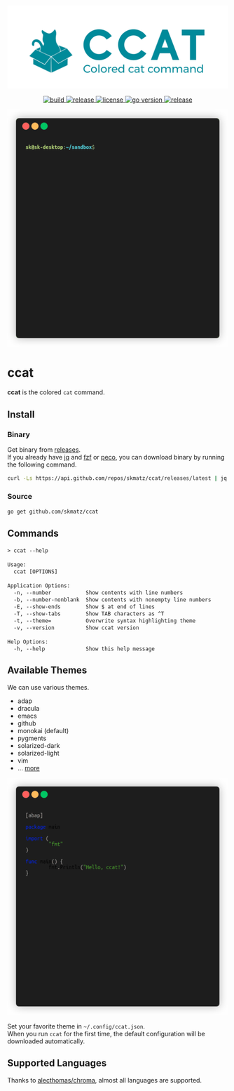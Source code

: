 <p align="center">
  <a href="https://github.com/skmatz/ccat">
    <img src="./assets/images/banner.png" width="1000" alt="banner" />
  </a>
</p>

<p align="center">
  <a href="https://github.com/skmatz/ccat/actions?query=workflow%3Abuild">
    <img
      src="https://github.com/skmatz/ccat/workflows/build/badge.svg"
      alt="build"
    />
  </a>
  <a href="https://github.com/skmatz/ccat/actions?query=workflow%3Arelease">
    <img
      src="https://github.com/skmatz/ccat/workflows/release/badge.svg"
      alt="release"
    />
  </a>
  <a href="./LICENSE">
    <img
      src="https://img.shields.io/github/license/skmatz/ccat"
      alt="license"
    />
  </a>
  <a href="./go.mod">
    <img
      src="https://img.shields.io/github/go-mod/go-version/skmatz/ccat"
      alt="go version"
    />
  </a>
  <a href="https://github.com/skmatz/ccat/releases/latest">
    <img
      src="https://img.shields.io/github/v/release/skmatz/ccat"
      alt="release"
    />
  </a>
</p>

<p align="center">
  <img src="./assets/images/demo.gif" width="640" alt="demo" />
</p>

# ccat

**ccat** is the colored `cat` command.

## Install

### Binary

Get binary from [releases](https://github.com/skmatz/ccat/releases).  
If you already have [jq](https://github.com/stedolan/jq) and [fzf](https://github.com/junegunn/fzf) or [peco](https://github.com/peco/peco), you can download binary by running the following command.

```sh
curl -Ls https://api.github.com/repos/skmatz/ccat/releases/latest | jq -r ".assets[].browser_download_url" | fzf | wget -i -
```

### Source

```sh
go get github.com/skmatz/ccat
```

## Commands

```console
> ccat --help

Usage:
  ccat [OPTIONS]

Application Options:
  -n, --number           Show contents with line numbers
  -b, --number-nonblank  Show contents with nonempty line numbers
  -E, --show-ends        Show $ at end of lines
  -T, --show-tabs        Show TAB characters as ^T
  -t, --theme=           Overwrite syntax highlighting theme
  -v, --version          Show ccat version

Help Options:
  -h, --help             Show this help message
```

## Available Themes

We can use various themes.

- adap
- dracula
- emacs
- github
- monokai (default)
- pygments
- solarized-dark
- solarized-light
- vim
- ... [more](https://github.com/alecthomas/chroma/tree/master/styles)

<p align="center">
  <img src="./assets/images/themes.gif" width="640" alt="themes" />
</p>

Set your favorite theme in `~/.config/ccat.json`.  
When you run `ccat` for the first time, the default configuration will be downloaded automatically.

## Supported Languages

Thanks to [alecthomas/chroma](https://github.com/alecthomas/chroma), almost all languages are supported.
